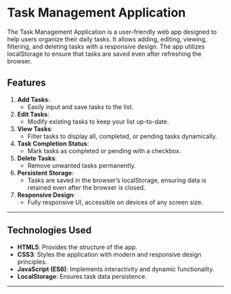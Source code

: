 # Task Management Application

The Task Management Application is a user-friendly web app designed to help users organize their daily tasks. It allows adding, editing, viewing, filtering, and deleting tasks with a responsive design. The app utilizes localStorage to ensure that tasks are saved even after refreshing the browser.


## Features

1. **Add Tasks**:
   - Easily input and save tasks to the list.
2. **Edit Tasks**:
   - Modify existing tasks to keep your list up-to-date.
3. **View Tasks**:
   - Filter tasks to display all, completed, or pending tasks dynamically.
4. **Task Completion Status**:
   - Mark tasks as completed or pending with a checkbox.
5. **Delete Tasks**:
   - Remove unwanted tasks permanently.
6. **Persistent Storage**:
   - Tasks are saved in the browser’s localStorage, ensuring data is retained even after the browser is closed.
7. **Responsive Design**:
   - Fully responsive UI, accessible on devices of any screen size.

---

## Technologies Used

- **HTML5**: Provides the structure of the app.
- **CSS3**: Styles the application with modern and responsive design principles.
- **JavaScript (ES6)**: Implements interactivity and dynamic functionality.
- **LocalStorage**: Ensures task data persistence.

---

